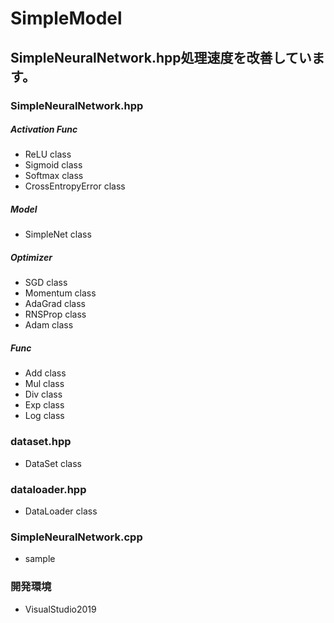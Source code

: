 # SimpleModel

## SimpleNeuralNetwork.hpp処理速度を改善しています。

### SimpleNeuralNetwork.hpp
##### Activation Func
  - ReLU              class
  - Sigmoid           class
  - Softmax           class
  - CrossEntropyError class

##### Model
  - SimpleNet         class

##### Optimizer
  - SGD               class
  - Momentum          class
  - AdaGrad           class
  - RNSProp           class
  - Adam              class

##### Func
  - Add               class
  - Mul               class
  - Div               class
  - Exp               class
  - Log               class

### dataset.hpp
  - DataSet           class

### dataloader.hpp
  - DataLoader        class

### SimpleNeuralNetwork.cpp
  - sample

### 開発環境
- VisualStudio2019
